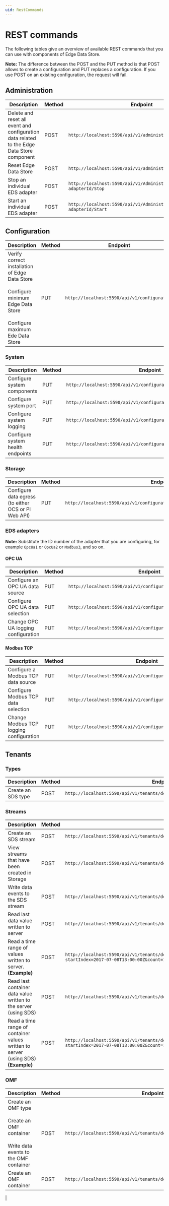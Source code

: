 ```yaml
---
uid: RestCommands
---
```


# REST commands

The following tables give an overview of available REST commands that you can use with components of Edge Data Store.

**Note:** The difference between the POST and the PUT method is that POST allows to create a
configuration and PUT replaces a configuration. If you use POST on an existing
configuration, the request will fail.

## Administration

| Description | Method | Endpoint |
| ----------- | ------ | -------- |
|Delete and reset all event and configuration data related to the Edge Data Store component | POST | `http://localhost:5590/api/v1/administration/Storage/Reset`|
|Reset Edge Data Store | POST | `http://localhost:5590/api/v1/administration/System/Reset`|
|Stop an individual EDS adapter | POST | `http://localhost:5590/api/v1/Administration/EDS adapterId/Stop`|
| Start an individual EDS adapter | POST | `http://localhost:5590/api/v1/Administration/EDS adapterId/Start` |

## Configuration

| Description | Method | Endpoint |
| ----------- | ------ | -------- |
| Verify correct installation of Edge Data Store<br><br> Configure minimum Edge Data Store<br><br>Configure maximum Ede Data Store | PUT | `http://localhost:5590/api/v1/configuration`|

### System

| Description | Method | Endpoint |
| ----------- | ------ | -------- |
| Configure system components | PUT | `http://localhost:5590/api/v1/configuration/system/components` |
| Configure system port | PUT | `http://localhost:5590/api/v1/configuration/system/port`
| Configure system logging | PUT | `http://localhost:5590/api/v1/configuration/System/Logging`|
| Configure system health endpoints | PUT | `http://localhost:5590/api/v1/configuration/System/HealthEndpoints` |

### Storage

| Description | Method | Endpoint |
| ----------- | ------ | -------- |
| Configure data egress (to either OCS or PI Web API) | PUT | `http://localhost:5590/api/v1/configuration/storage/PeriodicEgressEndpoints/`|

### EDS adapters

**Note:** Substitute the ID number of the adapter that you are configuring, for example `OpcUa1` or `OpcUa2` or `Modbus3`, and so on.

#### OPC UA

| Description | Method | Endpoint |
| ----------- | ------ | -------- |
| Configure an OPC UA data source | PUT | `http://localhost:5590/api/v1/configuration/OpcUa1/Datasource`|
| Configure OPC UA data selection | PUT | `http://localhost:5590/api/v1/configuration/OpcUa1/Dataselection`|
| Change OPC UA logging configuration | PUT | `http://localhost:5590/api/v1/configuration/OpcUa1/Logging` |


#### Modbus TCP

| Description | Method | Endpoint |
| ----------- | ------ | -------- |
| Configure a Modbus TCP data source | PUT | `http://localhost:5590/api/v1/configuration/Modbus1/Datasource`|
| Configure Modbus TCP data selection | PUT | `http://localhost:5590/api/v1/configuration/Modbus1/Datasource`|
| Change Modbus TCP logging configuration | PUT | `http://localhost:5590/api/v1/configuration/Modbus1/Logging` |

## Tenants

### Types

| Description | Method | Endpoint |
| ----------- | ------ | -------- |
| Create an SDS type | POST | `http://localhost:5590/api/v1/tenants/default/namespaces/default/types/Simple` |

### Streams

| Description | Method | Endpoint |
| ----------- | ------ | -------- |
| Create an SDS stream | POST | `http://localhost:5590/api/v1/tenants/default/namespaces/default/streams/Simple` |
| View streams that have been created in Storage | POST | `http://localhost:5590/api/v1/tenants/default/namespaces/default/streams/`|
| Write data events to the SDS stream | POST | `http://localhost:5590/api/v1/tenants/default/namespaces/default/streams/Simple/Data` |
| Read last data value written to server | POST | `http://localhost:5590/api/v1/tenants/default/namespaces/default/streams/Simple/Data/Last`|
| Read a time range of values written to server.<br>**(Example)** | POST | `http://localhost:5590/api/v1/tenants/default/namespaces/default/streams/Simple/Data?startIndex=2017-07-08T13:00:00Z&count=100`|
| Read last container data value written to the server (using SDS) | POST | `http://localhost:5590/api/v1/tenants/default/namespaces/default/streams/MyCustomContainer/Data/Last`|
| Read a time range of container values written to server (using SDS) **(Example)** | POST | `http://localhost:5590/api/v1/tenants/default/namespaces/default/streams/MyCustomContainer/Data?startIndex=2017-07-08T13:00:00Z&count=100`|


### OMF
| Description | Method | Endpoint |
| ----------- | ------ | -------- |
| Create an OMF type <br><br>Create an OMF container<br><br>Write data events to the OMF container  | POST | `http://localhost:5590/api/v1/tenants/default/namespaces/default/omf/`|
| Create an OMF container | POST | `http://localhost:5590/api/v1/tenants/default/namespaces/default/omf/`|
| 
